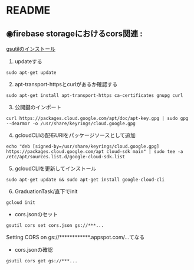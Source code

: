 # README

## ◉firebase storageにおけるcors関連 :
[gsutilのインストール](https://cloud.google.com/storage/docs/gsutil_install?hl=ja#deb) 
1. updateする
```terminal
sudo apt-get update
```
2. apt-transport-httpsとcurlがあるか確認する
```terminal
sudo apt-get install apt-transport-https ca-certificates gnupg curl
```
3. 公開鍵のインポート
```terminal
curl https://packages.cloud.google.com/apt/doc/apt-key.gpg | sudo gpg --dearmor -o /usr/share/keyrings/cloud.google.gpg
```
4. gcloudCLIの配布URIをパッケージソースとして追加
```terminal
echo "deb [signed-by=/usr/share/keyrings/cloud.google.gpg] https://packages.cloud.google.com/apt cloud-sdk main" | sudo tee -a /etc/apt/sources.list.d/google-cloud-sdk.list
```
5. gcloudCLIを更新してインストール
```terminal
sudo apt-get update && sudo apt-get install google-cloud-cli
```
6. GraduationTask/直下でinit
```terminal
gcloud init
```
- cors.jsonのセット
```terminal
gsutil cors set cors.json gs://***...
```
Setting CORS on gs://************.appspot.com/...てなる
- cors.jsonの確認
``` terminal
gsutil cors get gs://***...
```
